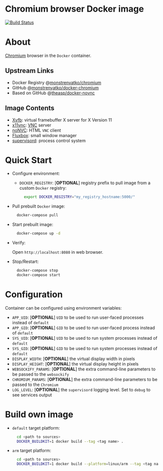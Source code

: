 Chromium browser Docker image
=============================

[![Build Status](https://travis-ci.org/monstrenyatko/docker-chromium.svg?branch=master)](https://travis-ci.org/monstrenyatko/docker-chromium)


About
=====

[Chromium](https://www.chromium.org) browser in the `Docker` container.

Upstream Links
--------------
* Docker Registry @[monstrenyatko/chromium](https://hub.docker.com/r/monstrenyatko/chromium/)
* GitHub @[monstrenyatko/docker-chromium](https://github.com/monstrenyatko/docker-chromium)
* Based on GitHub @[theasp/docker-novnc](https://github.com/theasp/docker-novnc)

Image Contents
--------------

* [Xvfb](http://www.x.org/releases/X11R7.6/doc/man/man1/Xvfb.1.xhtml): virtual framebuffer X server for X Version 11
* [x11vnc](http://www.karlrunge.com/x11vnc/): [VNC](https://en.wikipedia.org/wiki/Virtual_Network_Computing) server
* [noNVC](https://novnc.com): HTML `VNC` client
* [Fluxbox](http://www.fluxbox.org): small window manager
* [supervisord](http://supervisord.org): process control system


Quick Start
===========

* Configure environment:

  - `DOCKER_REGISTRY`: [**OPTIONAL**] registry prefix to pull image from a custom `Docker` registry:

    ```sh
      export DOCKER_REGISTRY="my_registry_hostname:5000/"
    ```
* Pull prebuilt `Docker` image:

  ```sh
    docker-compose pull
  ```
* Start prebuilt image:

  ```sh
    docker-compose up -d
  ```
* Verify:

  Open `http://localhost:8080` in web browser.

* Stop/Restart:

  ```sh
    docker-compose stop
    docker-compose start
  ```


Configuration
=============

Container can be configured using environment variables:

* `APP_UID`: [**OPTIONAL**] `UID` to be used to run user-faced processes instead of `default`
* `APP_GID`: [**OPTIONAL**] `GID` to be used to run user-faced process instead of `default`
* `SYS_UID`: [**OPTIONAL**] `UID` to be used to run system processes instead of `default`
* `SYS_GID`: [**OPTIONAL**] `GID` to be used to run system processes instead of `default`
* `DISPLAY_WIDTH`: [**OPTIONAL**] the virtual display width in pixels
* `DISPLAY_HEIGHT`: [**OPTIONAL**] the virtual display height in pixels
* `WEBSOCKIFY_PARAMS`: [**OPTIONAL**] the extra command-line parameters to be passed to the `websockify`
* `CHROMIUM_PARAMS`: [**OPTIONAL**] the extra command-line parameters to be passed to the `Chromium`
* `LOG_LEVEL`: [**OPTIONAL**] the `supervisord` logging level. Set to `debug` to see services output


Build own image
===============

* `default` target platform:

  ```sh
    cd <path to sources>
    DOCKER_BUILDKIT=1 docker build --tag <tag name> .
  ```
* `arm` target platform:

  ```sh
    cd <path to sources>
    DOCKER_BUILDKIT=1 docker build --platform=linux/arm --tag <tag name> .
  ```
